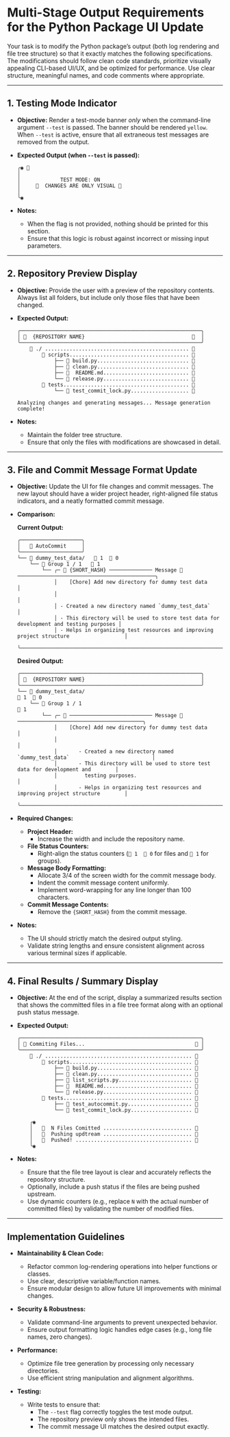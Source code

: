 # Multi-Stage Output Requirements for the Python Package UI Update

Your task is to modify the Python package’s output (both log rendering and file tree structure) so that it exactly matches the following specifications. The modifications should follow clean code standards, prioritize visually appealing CLI-based UI/UX, and be optimized for performance. Use clear structure, meaningful names, and code comments where appropriate.

---

## 1. Testing Mode Indicator

- **Objective:**
  Render a test-mode banner *only* when the command-line argument `--test` is passed. The banner should be rendered `yellow`. When `--test` is active, ensure that all extraneous test messages are removed from the output.

- **Expected Output (when `--test` is passed):**

  ```log
  ╭◉ 
  │
  │             TEST MODE: ON
  │       CHANGES ARE ONLY VISUAL 
  │
  ╰◉
  ```

- **Notes:**
  - When the flag is not provided, nothing should be printed for this section.
  - Ensure that this logic is robust against incorrect or missing input parameters.

---

## 2. Repository Preview Display

- **Objective:**
  Provide the user with a preview of the repository contents. Always list all folders, but include only those files that have been changed.

- **Expected Output:**
  ```log
  ╭───────────────────────────────────────────────────────────╮
  │   {REPOSITORY NAME}                                     │
  ╰───────────────────────────────────────────────────────────╯
       ./ ............................................... 
           scripts....................................... 
              ├──  build.py.............................. 
              ├──  clean.py.............................. 
              ├── 󰂺  README.md............................ 
              └──  release.py............................ 
           tests......................................... 
              └──  test_commit_lock.py................... 

  Analyzing changes and generating messages... Message generation complete!
  ```

- **Notes:**
  - Maintain the folder tree structure.
  - Ensure that only the files with modifications are showcased in detail.

---

## 3. File and Commit Message Format Update

- **Objective:**
  Update the UI for file changes and commit messages. The new layout should have a wider project header, right-aligned file status indicators, and a neatly formatted commit message.

- **Comparison:**

  **Current Output:**
  ```log
  ╭────────────────────╮
  │    AutoCommit     │
  ╰────────────────────╯
  └──  dummy_test_data/    1   0
      └──  Group 1 / 1    1
          └── ╭─  {SHORT_HASH} ────────────── Message  ─────────────────────────────────────────────╮
              │    [Chore] Add new directory for dummy test data                                      │
              │                                                                                       │
              │ - Created a new directory named `dummy_test_data`                                     │
              │ - This directory will be used to store test data for development and testing purposes │
              │ - Helps in organizing test resources and improving project structure                  │
              ╰───────────────────────────────────────────────────────────────────────────────────────╯
  ```

  **Desired Output:**
  ```log
  ╭───────────────────────────────────────────────────────────╮
  │   {REPOSITORY NAME}                                      │
  ╰───────────────────────────────────────────────────────────╯
  └──  dummy_test_data/                                                                   1   0
      └──  Group 1 / 1                                                                         1
          └── ╭─  ─────────────────────────── Message  ─────────────────────────────────────────╮
              │    [Chore] Add new directory for dummy test data                                  │
              │                                                                                   │
              │       - Created a new directory named `dummy_test_data`                           │
              │       - This directory will be used to store test data for development and        │
              │         testing purposes.                                                         │
              │       - Helps in organizing test resources and improving project structure        │
              ╰───────────────────────────────────────────────────────────────────────────────────╯
  ```

- **Required Changes:**
  - **Project Header:**
    - Increase the width and include the repository name.
  - **File Status Counters:**
    - Right-align the status counters (` 1   0` for files and ` 1` for groups).
  - **Message Body Formatting:**
    - Allocate 3/4 of the screen width for the commit message body.
    - Indent the commit message content uniformly.
    - Implement word-wrapping for any line longer than 100 characters.
  - **Commit Message Contents:**
    - Remove the `{SHORT_HASH}` from the commit message.

- **Notes:**
  - The UI should strictly match the desired output styling.
  - Validate string lengths and ensure consistent alignment across various terminal sizes if applicable.

---

## 4. Final Results / Summary Display

- **Objective:**
  At the end of the script, display a summarized results section that shows the committed files in a file tree format along with an optional push status message.

- **Expected Output:**

  ```log
  ╭───────────────────────────────────────────────────────────╮
  │  Commiting Files...                                     │
  ╰───────────────────────────────────────────────────────────╯
       ./ ................................................ 
           scripts........................................ 
              ├──  build.py............................... 
              ├──  clean.py............................... 
              ├──  list_scripts.py........................ 
              ├── 󰂺  README.md............................. 
              └──  release.py............................. 
           tests.......................................... 
              ├──  test_autocommit.py..................... 
              └──  test_commit_lock.py.................... 

      ╭◉
      │     N Files Comitted ............................. 
      │     Pushing updtream ............................. 
      │     Pushed! ...................................... 
      ╰◉
  ```

- **Notes:**
  - Ensure that the file tree layout is clear and accurately reflects the repository structure.
  - Optionally, include a push status if the files are being pushed upstream.
  - Use dynamic counters (e.g., replace `N` with the actual number of committed files) by validating the number of modified files.

---

## Implementation Guidelines

- **Maintainability & Clean Code:**
  - Refactor common log-rendering operations into helper functions or classes.
  - Use clear, descriptive variable/function names.
  - Ensure modular design to allow future UI improvements with minimal changes.

- **Security & Robustness:**
  - Validate command-line arguments to prevent unexpected behavior.
  - Ensure output formatting logic handles edge cases (e.g., long file names, zero changes).

- **Performance:**
  - Optimize file tree generation by processing only necessary directories.
  - Use efficient string manipulation and alignment algorithms.

- **Testing:**
  - Write tests to ensure that:
    - The `--test` flag correctly toggles the test mode output.
    - The repository preview only shows the intended files.
    - The commit message UI matches the desired output exactly.
